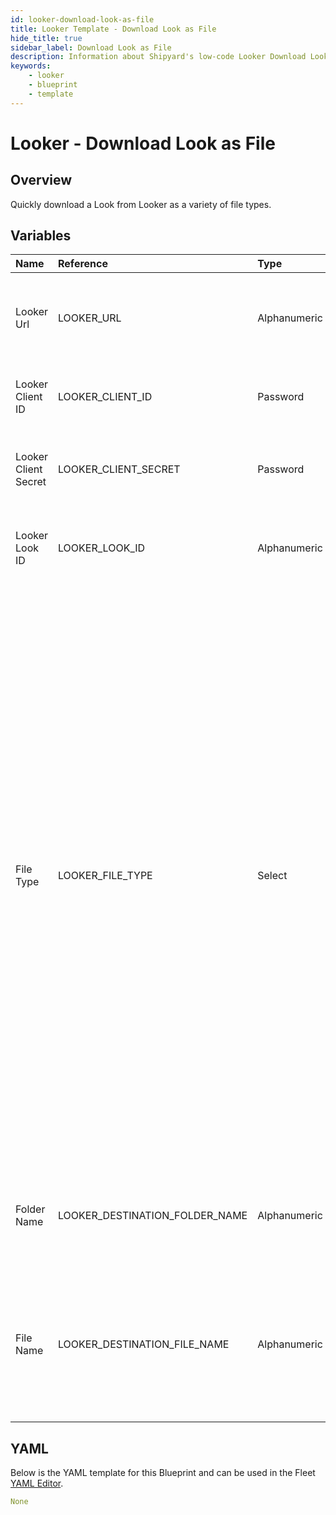 ```yaml
---
id: looker-download-look-as-file
title: Looker Template - Download Look as File
hide_title: true
sidebar_label: Download Look as File
description: Information about Shipyard's low-code Looker Download Look as File blueprint. Quickly download a Look as a variety of file types.  
keywords:
    - looker
    - blueprint
    - template
---
```


# Looker - Download Look as File

## Overview
Quickly download a Look from Looker as a variety of file types.

## Variables

| Name | Reference | Type | Required | Default | Options | Description |
|:-----|:----------|:-----|:---------|:--------|:--------|:------------|
| Looker Url | LOOKER_URL  | Alphanumeric |:white_check_mark: | - | - | The base URL of your organization's looker instance. Include https:// |
| Looker Client ID | LOOKER_CLIENT_ID  | Password |:white_check_mark: | - | - | The Client ID generated from Looker for API access |
| Looker Client Secret | LOOKER_CLIENT_SECRET  | Password |:white_check_mark: | - | - | The secret key generated from Looker for API access |
| Looker Look ID | LOOKER_LOOK_ID  | Alphanumeric |:white_check_mark: | - | - | The identifier for the specific Look you are intending to download |
| File Type | LOOKER_FILE_TYPE  | Select |:white_check_mark: | png | JSON (.json): `json`<br></br><br></br>Text (.txt): `txt`<br></br><br></br>CSV (.csv): `csv`<br></br><br></br>JSON Detail (.json): `json_detail`<br></br><br></br>Markdown (.md): `md`<br></br><br></br>Excel (.xlsx): `xlsx`<br></br><br></br>SQL (.sql): `sql`<br></br><br></br>PNG (.png): `png`<br></br><br></br>JPG (.jpg): `jpg`<br></br><br></br> | The type of file that will be generated from the Look. |
| Folder Name | LOOKER_DESTINATION_FOLDER_NAME  | Alphanumeric |:heavy_minus_sign: | - | - | Folder where the file will be created. Leave blank to store in the current working directory |
| File Name | LOOKER_DESTINATION_FILE_NAME  | Alphanumeric |:white_check_mark: | - | - | File name that will be created for the Look being downloaded. Include the extension and ensure that it matches the selected File Type. |

## YAML
Below is the YAML template for this Blueprint and can be used in the Fleet [YAML Editor](../../reference/fleets/yaml-editor.md).
```yaml
None
```
